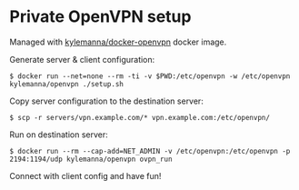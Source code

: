 # Private OpenVPN setup

Managed with [kylemanna/docker-openvpn](https://github.com/kylemanna/docker-openvpn) docker image.

Generate server & client configuration:

```shell
$ docker run --net=none --rm -ti -v $PWD:/etc/openvpn -w /etc/openvpn kylemanna/openvpn ./setup.sh
```

Copy server configuration to the destination server:

```shell
$ scp -r servers/vpn.example.com/* vpn.example.com:/etc/openvpn/
```

Run on destination server:

```shell
$ docker run --rm --cap-add=NET_ADMIN -v /etc/openvpn:/etc/openvpn -p 2194:1194/udp kylemanna/openvpn ovpn_run
```

Connect with client config and have fun!
